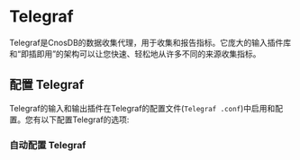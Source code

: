 # Telegraf

Telegraf是CnosDB的数据收集代理，用于收集和报告指标。它庞大的输入插件库和“即插即用”的架构可以让您快速、轻松地从许多不同的来源收集指标。

## 配置 Telegraf

  Telegraf的输入和输出插件在Telegraf的配置文件(`Telegraf .conf`)中启用和配置。您有以下配置Telegraf的选项:

### 自动配置 Telegraf

